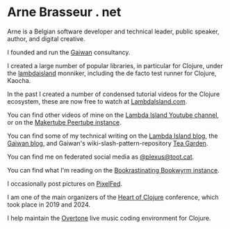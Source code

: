 # Arne Brasseur . net

Arne is a Belgian software developer and technical leader, public speaker,
author, and digital creative.

I founded and run the [Gaiwan](https://gaiwan.co) consultancy.

I created a large number of popular libraries, in particular for Clojure, under the [lambdaisland](https://github.com/lambdaisland) monniker, including the de facto test runner for Clojure, Kaocha.

In the past I created a number of condensed tutorial videos for the Clojure ecosystem, these are now free to watch at [LambdaIsland.com](https://lambdaisland.com).

You can find other videos of mine on the [Lambda Island Youtube channel](https://youtube.com/lambdaisland), or on the [Makertube Peertube instance](https://makertube.net/c/squid.casa/videos).

You can find some of my technical writing on the [Lambda Island
blog](https://lambdaisland.com/blog/), the [Gaiwan
blog](https://gaiwan.co/blog/), and Gaiwan's wiki-slash-pattern-repository [Tea
Garden](https://gaiwan.co/wiki/Home).

You can find me on federated social media as [@plexus@toot.cat](https://toot.cat/@plexus).

You can find what I'm reading on the [Bookrastinating Bookwyrm instance](https://bookrastinating.com/user/plexus).

I occasionally post pictures on [PixelFed](https://pixelfed.social/plexus).

I am one of the main organizers of the [Heart of Clojure](https://heartofclojure.eu) conference, which took place in 2019 and 2024.

I help maintain the [Overtone](https://overtone.github.io/) live music coding environment for Clojure.
